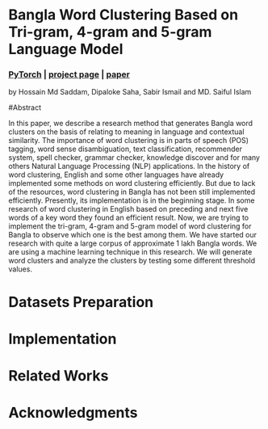 # Bangla Word Clustering Based on Tri-gram, 4-gram and 5-gram Language Model
### [PyTorch](https://github.com/junyanz/pytorch-CycleGAN-and-pix2pix) | [project page](https://github.com/h-muhammed/Bangla-Word-Clustering/edit/main) |   [paper](https://arxiv.org/abs/1701.08702)


by Hossain Md Saddam, Dipaloke Saha, Sabir Ismail and MD. Saiful Islam

#Abstract

In this paper, we describe a research method that generates Bangla word clusters on the basis of relating to meaning in language and contextual similarity. The importance of word clustering is in parts of speech (POS) tagging, word sense disambiguation, text classification, recommender system, spell checker, grammar checker, knowledge discover and for many others Natural Language Processing (NLP) applications. In the history of word clustering, English and some other languages have already implemented some methods on word clustering efficiently. But due to lack of the resources, word clustering in Bangla has not been still implemented efficiently. Presently, its implementation is in the beginning stage. In some research of word clustering in English based on preceding and next five words of a key word they found an efficient result. Now, we are trying to implement the tri-gram, 4-gram and 5-gram model of word clustering for Bangla to observe which one is the best among them. We have started our research with quite a large corpus of approximate 1 lakh Bangla words. We are using a machine learning technique in this research. We will generate word clusters and analyze the clusters by testing some different threshold values.

# Datasets Preparation

# Implementation

# Related Works

# Acknowledgments
